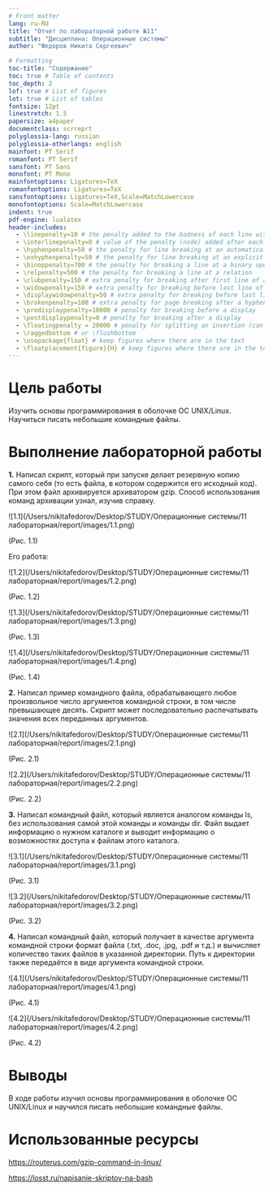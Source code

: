 ```yaml
---
# Front matter
lang: ru-RU
title: "Отчет по лабораторной работе №11"
subtitle: "Дисциплина: Операционные системы"
author: "Федоров Никита Сергеевич"

# Formatting
toc-title: "Содержание"
toc: true # Table of contents
toc_depth: 2
lof: true # List of figures
lot: true # List of tables
fontsize: 12pt
linestretch: 1.5
papersize: a4paper
documentclass: scrreprt
polyglossia-lang: russian
polyglossia-otherlangs: english
mainfont: PT Serif
romanfont: PT Serif
sansfont: PT Sans
monofont: PT Mono
mainfontoptions: Ligatures=TeX
romanfontoptions: Ligatures=TeX
sansfontoptions: Ligatures=TeX,Scale=MatchLowercase
monofontoptions: Scale=MatchLowercase
indent: true
pdf-engine: lualatex
header-includes:
  - \linepenalty=10 # the penalty added to the badness of each line within a paragraph (no associated penalty node) Increasing the value makes tex try to have fewer lines in the paragraph.
  - \interlinepenalty=0 # value of the penalty (node) added after each line of a paragraph.
  - \hyphenpenalty=50 # the penalty for line breaking at an automatically inserted hyphen
  - \exhyphenpenalty=50 # the penalty for line breaking at an explicit hyphen
  - \binoppenalty=700 # the penalty for breaking a line at a binary operator
  - \relpenalty=500 # the penalty for breaking a line at a relation
  - \clubpenalty=150 # extra penalty for breaking after first line of a paragraph
  - \widowpenalty=150 # extra penalty for breaking before last line of a paragraph
  - \displaywidowpenalty=50 # extra penalty for breaking before last line before a display math
  - \brokenpenalty=100 # extra penalty for page breaking after a hyphenated line
  - \predisplaypenalty=10000 # penalty for breaking before a display
  - \postdisplaypenalty=0 # penalty for breaking after a display
  - \floatingpenalty = 20000 # penalty for splitting an insertion (can only be split footnote in standard LaTeX)
  - \raggedbottom # or \flushbottom
  - \usepackage{float} # keep figures where there are in the text
  - \floatplacement{figure}{H} # keep figures where there are in the text
---
```


# Цель работы

 Изучить основы программирования в оболочке ОС UNIX/Linux. Научиться писать небольшие командные файлы.

# Выполнение лабораторной работы

**1.** Написал скрипт, который при запуске делает резервную копию самого себя (то есть файла, в котором содержится его исходный код). При этом файл архивируется архиватором gzip. Способ использования команд архивации узнал, изучив справку.

![1.1](/Users/nikitafedorov/Desktop/STUDY/Операционные системы/11 лабораторная/report/images/1.1.png)

(Рис. 1.1)

Его работа:

![1.2](/Users/nikitafedorov/Desktop/STUDY/Операционные системы/11 лабораторная/report/images/1.2.png)

(Рис. 1.2)

![1.3](/Users/nikitafedorov/Desktop/STUDY/Операционные системы/11 лабораторная/report/images/1.3.png)

(Рис. 1.3)

![1.4](/Users/nikitafedorov/Desktop/STUDY/Операционные системы/11 лабораторная/report/images/1.4.png)

(Рис. 1.4)

**2.** Написал пример командного файла, обрабатывающего любое произвольное число аргументов командной строки, в том числе превышающее десять. Скрипт может последовательно распечатывать значения всех переданных аргументов.

![2.1](/Users/nikitafedorov/Desktop/STUDY/Операционные системы/11 лабораторная/report/images/2.1.png)

(Рис. 2.1)

![2.2](/Users/nikitafedorov/Desktop/STUDY/Операционные системы/11 лабораторная/report/images/2.2.png)

(Рис. 2.2)

**3.** Написал командный файл, который является аналогом команды ls, без использования самой этой команды и команды dir. Файл выдает информацию о нужном каталоге и выводит информацию о возможностях доступа к файлам этого каталога.

![3.1](/Users/nikitafedorov/Desktop/STUDY/Операционные системы/11 лабораторная/report/images/3.1.png)

(Рис. 3.1)

![3.2](/Users/nikitafedorov/Desktop/STUDY/Операционные системы/11 лабораторная/report/images/3.2.png)

(Рис. 3.2)

**4.** Написал командный файл, который получает в качестве аргумента командной строки формат файла (.txt, .doc, .jpg, .pdf и т.д.) и вычисляет количество таких файлов в указанной директории. Путь к директории также передаётся в виде аргумента командной строки.

![4.1](/Users/nikitafedorov/Desktop/STUDY/Операционные системы/11 лабораторная/report/images/4.1.png)

(Рис. 4.1)

![4.2](/Users/nikitafedorov/Desktop/STUDY/Операционные системы/11 лабораторная/report/images/4.2.png)

(Рис. 4.2)

# Выводы

В ходе работы изучил основы программирования в оболочке ОС UNIX/Linux и научился писать небольшие командные файлы.

# Использованные ресурсы

https://routerus.com/gzip-command-in-linux/

https://losst.ru/napisanie-skriptov-na-bash

